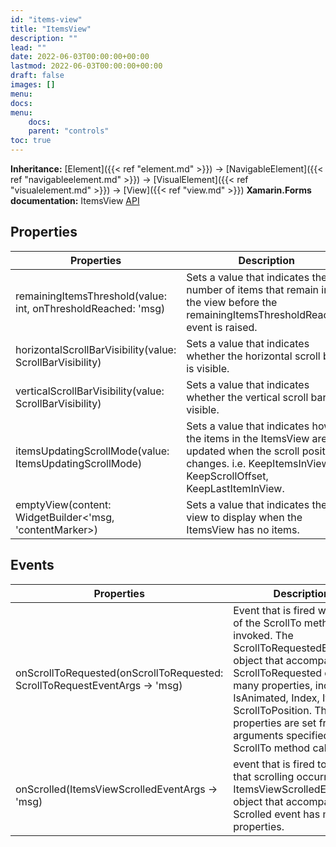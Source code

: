 ```yaml
---
id: "items-view"
title: "ItemsView"
description: ""
lead: ""
date: 2022-06-03T00:00:00+00:00
lastmod: 2022-06-03T00:00:00+00:00
draft: false
images: []
menu:
docs:
menu:
    docs:
    parent: "controls"
toc: true
---
```


**Inheritance:** [Element]({{< ref "element.md" >}}) -> [NavigableElement]({{< ref "navigableelement.md" >}}) -> [VisualElement]({{< ref "visualelement.md" >}})  -> [View]({{< ref "view.md" >}}) 
**Xamarin.Forms documentation:** ItemsView [API](https://docs.microsoft.com/en-us/dotnet/api/xamarin.forms.itemsview)

## Properties

| Properties | Description |
|--|--|
| remainingItemsThreshold(value: int, onThresholdReached: 'msg) | Sets a value that indicates the number of items that remain in the view before the remainingItemsThresholdReached event is raised. |
| horizontalScrollBarVisibility(value: ScrollBarVisibility) | Sets a value that indicates whether the horizontal scroll bar is visible. |
| verticalScrollBarVisibility(value: ScrollBarVisibility) | Sets a value that indicates whether the vertical scroll bar is visible. |
| itemsUpdatingScrollMode(value: ItemsUpdatingScrollMode) | Sets a value that indicates how the items in the ItemsView are updated when the scroll position changes. i.e. KeepItemsInView, KeepScrollOffset, KeepLastItemInView. |
| emptyView(content: WidgetBuilder<'msg, 'contentMarker>) | Sets a value that indicates the view to display when the ItemsView has no items. |

## Events

| Properties | Description |
|--|--|
| onScrollToRequested(onScrollToRequested: ScrollToRequestEventArgs -> 'msg) | Event that is fired when one of the ScrollTo methods is invoked. The ScrollToRequestedEventArgs object that accompanies the ScrollToRequested event has many properties, including IsAnimated, Index, Item, and ScrollToPosition. These properties are set from the arguments specified in the ScrollTo method calls. |
| onScrolled(ItemsViewScrolledEventArgs -> 'msg) | event that is fired to indicate that scrolling occurred. The ItemsViewScrolledEventArgs object that accompanies the Scrolled event has many properties. |

